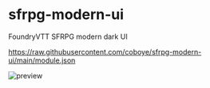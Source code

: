 # sfrpg-modern-ui
FoundryVTT SFRPG modern dark UI

https://raw.githubusercontent.com/coboye/sfrpg-modern-ui/main/module.json

![preview](https://i.imgur.com/vWaqin9.png)
